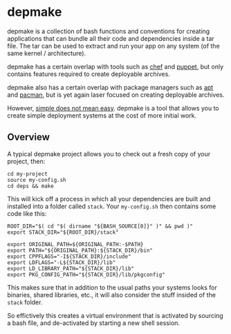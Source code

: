 # depmake

depmake is a collection of bash functions and conventions for creating
applications that can bundle all their code and dependencies inside a tar file.
The tar can be used to extract and run your app on any system (of the same
kernel / architecture).

depmake has a certain overlap with tools such as [chef][] and [puppet][], but
only contains features required to create deployable archives.

depmake also has a certain overlap with package managers such as [apt][] and
[pacman][], but is yet again laser focused on creating deployable archives.

However, [simple does not mean easy][]. depmake is a tool that allows you to
create simple deployment systems at the cost of more initial work.

[chef]: http://www.opscode.com/chef/
[puppet]: http://puppetlabs.com/
[apt]: http://en.wikipedia.org/wiki/Advanced_Packaging_Tool
[pacman]: https://wiki.archlinux.org/index.php/Pacman
[simple does not mean easy]: http://www.infoq.com/presentations/Simple-Made-Easy

## Overview

A typical depmake project allows you to check out a fresh copy of your project,
then:

```
cd my-project
source my-config.sh
cd deps && make
```

This will kick off a process in which all your dependencies are built and
installed into a folder called `stack`. Your `my-config.sh` then contains
some code like this:

```
ROOT_DIR="$( cd "$( dirname "${BASH_SOURCE[0]}" )" && pwd )"
export STACK_DIR="${ROOT_DIR}/stack"

export ORIGINAL_PATH=${ORIGINAL_PATH:-$PATH}
export PATH="${ORIGINAL_PATH}:${STACK_DIR}/bin"
export CPPFLAGS="-I${STACK_DIR}/include"
export LDFLAGS="-L${STACK_DIR}/lib"
export LD_LIBRARY_PATH="${STACK_DIR}/lib"
export PKG_CONFIG_PATH="${STACK_DIR}/lib/pkgconfig"
```

This makes sure that in addition to the usual paths your systems looks
for binaries, shared libraries, etc., it will also consider the stuff insided
of the `stack` folder.

So effictively this creates a virtual environment that is activated by sourcing
a bash file, and de-activated by starting a new shell session.


